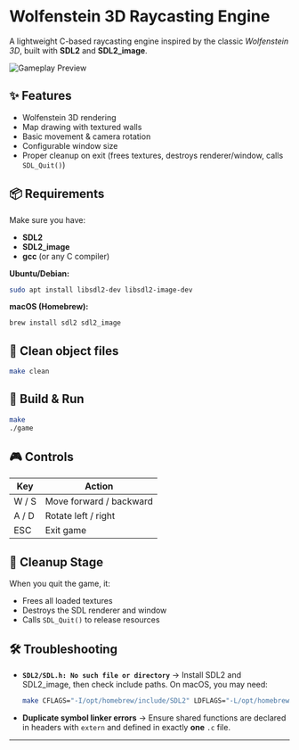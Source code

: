 # Wolfenstein 3D Raycasting Engine

A lightweight C-based raycasting engine inspired by the classic *Wolfenstein 3D*, built with **SDL2** and **SDL2\_image**.

![Gameplay Preview](assets/Peek%202.gif)

## ✨ Features

* Wolfenstein 3D rendering
* Map drawing with textured walls
* Basic movement & camera rotation
* Configurable window size
* Proper cleanup on exit (frees textures, destroys renderer/window, calls `SDL_Quit()`)

## 📦 Requirements

Make sure you have:

* **SDL2**
* **SDL2\_image**
* **gcc** (or any C compiler)

**Ubuntu/Debian:**

```bash
sudo apt install libsdl2-dev libsdl2-image-dev
```

**macOS (Homebrew):**

```bash
brew install sdl2 sdl2_image
```
## 🧹 Clean object files

```bash
make clean
```

## 🚀 Build & Run

```bash
make
./game
```

## 🎮 Controls

| Key   | Action                  |
| ----- | ----------------------- |
| W / S | Move forward / backward |
| A / D | Rotate left / right     |
| ESC   | Exit game               |

## 🧹 Cleanup Stage

When you quit the game, it:

* Frees all loaded textures
* Destroys the SDL renderer and window
* Calls `SDL_Quit()` to release resources

## 🛠 Troubleshooting

* **`SDL2/SDL.h: No such file or directory`**
  → Install SDL2 and SDL2\_image, then check include paths. On macOS, you may need:

  ```bash
  make CFLAGS="-I/opt/homebrew/include/SDL2" LDFLAGS="-L/opt/homebrew/lib"
  ```
* **Duplicate symbol linker errors**
  → Ensure shared functions are declared in headers with `extern` and defined in exactly **one** `.c` file.

---
